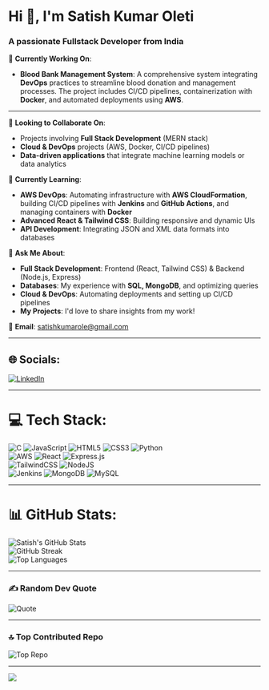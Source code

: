 # Hi 👋, I'm Satish Kumar Oleti  
### A passionate Fullstack Developer from India

🚀 **Currently Working On**:  
- **Blood Bank Management System**: A comprehensive system integrating **DevOps** practices to streamline blood donation and management processes. The project includes CI/CD pipelines, containerization with **Docker**, and automated deployments using **AWS**.

---

🤝 **Looking to Collaborate On**:  
- Projects involving **Full Stack Development** (MERN stack)  
- **Cloud & DevOps** projects (AWS, Docker, CI/CD pipelines)  
- **Data-driven applications** that integrate machine learning models or data analytics  

🌱 **Currently Learning**:  
- **AWS DevOps**: Automating infrastructure with **AWS CloudFormation**, building CI/CD pipelines with **Jenkins** and **GitHub Actions**, and managing containers with **Docker**  
- **Advanced React & Tailwind CSS**: Building responsive and dynamic UIs  
- **API Development**: Integrating JSON and XML data formats into databases  

💬 **Ask Me About**:  
- **Full Stack Development**: Frontend (React, Tailwind CSS) & Backend (Node.js, Express)  
- **Databases**: My experience with **SQL, MongoDB**, and optimizing queries  
- **Cloud & DevOps**: Automating deployments and setting up CI/CD pipelines  
- **My Projects**: I'd love to share insights from my work!  

📧 **Email**: [satishkumarole@gmail.com](mailto:satishkumarole@gmail.com)

---

## 🌐 Socials:  
[![LinkedIn](https://img.shields.io/badge/LinkedIn-%230077B5.svg?style=for-the-badge&logo=linkedin&logoColor=white)](https://linkedin.com/in/satisholeti)

---

# 💻 Tech Stack:
![C](https://img.shields.io/badge/c-%2300599C.svg?style=for-the-badge&logo=c&logoColor=white) ![JavaScript](https://img.shields.io/badge/javascript-%23323330.svg?style=for-the-badge&logo=javascript&logoColor=%23F7DF1E) ![HTML5](https://img.shields.io/badge/html5-%23E34F26.svg?style=for-the-badge&logo=html5&logoColor=white) ![CSS3](https://img.shields.io/badge/css3-%231572B6.svg?style=for-the-badge&logo=css3&logoColor=white) ![Python](https://img.shields.io/badge/python-3670A0?style=for-the-badge&logo=python&logoColor=ffdd54)  
![AWS](https://img.shields.io/badge/AWS-%23FF9900.svg?style=for-the-badge&logo=amazon-aws&logoColor=white) ![React](https://img.shields.io/badge/react-%2320232a.svg?style=for-the-badge&logo=react&logoColor=%2361DAFB) ![Express.js](https://img.shields.io/badge/express.js-%23404d59.svg?style=for-the-badge&logo=express&logoColor=%2361DAFB)  
![TailwindCSS](https://img.shields.io/badge/tailwindcss-%2338B2AC.svg?style=for-the-badge&logo=tailwind-css&logoColor=white) ![NodeJS](https://img.shields.io/badge/node.js-6DA55F?style=for-the-badge&logo=node.js&logoColor=white)  
![Jenkins](https://img.shields.io/badge/jenkins-%232C5263.svg?style=for-the-badge&logo=jenkins&logoColor=white) ![MongoDB](https://img.shields.io/badge/MongoDB-%234ea94b.svg?style=for-the-badge&logo=mongodb&logoColor=white) ![MySQL](https://img.shields.io/badge/mysql-4479A1.svg?style=for-the-badge&logo=mysql&logoColor=white)

---

# 📊 GitHub Stats:
![Satish's GitHub Stats](https://github-readme-stats.vercel.app/api?username=OLETISATISHKUMAR&theme=dark&hide_border=false&include_all_commits=true&count_private=false)  
![GitHub Streak](https://github-readme-streak-stats.herokuapp.com/?user=OLETISATISHKUMAR&theme=dark&hide_border=false)  
![Top Languages](https://github-readme-stats.vercel.app/api/top-langs/?username=OLETISATISHKUMAR&theme=dark&hide_border=false&include_all_commits=true&count_private=false&layout=compact)

---

### ✍️ Random Dev Quote  
![Quote](https://quotes-github-readme.vercel.app/api?type=horizontal&theme=radical)

---

### 🔝 Top Contributed Repo  
![Top Repo](https://github-contributor-stats.vercel.app/api?username=OLETISATISHKUMAR&limit=5&theme=dark&combine_all_yearly_contributions=true)

---

[![](https://visitcount.itsvg.in/api?id=OLETISATISHKUMAR&icon=0&color=0)](https://visitcount.itsvg.in)

